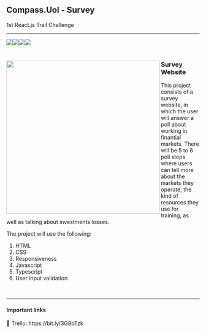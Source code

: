 ## Compass.Uol - Survey
1st React.js Trail Challenge

<hr>

<div style="display:flex;">
<img src="https://img.shields.io/badge/HTML5-E34F26?style=for-the-badge&logo=html5&logoColor=white">
<img src="https://img.shields.io/badge/CSS3-1572B6?style=for-the-badge&logo=css3&logoColor=white">
<img src="https://img.shields.io/badge/JavaScript-323330?style=for-the-badge&logo=javascript&logoColor=F7DF1E">
<img src="https://img.shields.io/badge/TypeScript-007ACC?style=for-the-badge&logo=typescript&logoColor=white">
</div>

<br>

<section display="block";>
  <div>
  <img align="left" src="https://user-images.githubusercontent.com/71787801/208960885-f6e68106-ee7b-4e50-b53b-22f1f8511230.png" style="width:400px">
  </div>
  <div>
  <h3>Survey Website</h3>
  <p>This project consists of a survey website, in which the user will answer a poll about working in finantial markets. There will be 5 to 6 poll steps where users can tell more about the markets they operate, the kind of resources they use for training, as well as talking about investments losses. </p>
  <p>The project will use the following:</p>
  <ol>
  <li>HTML</li>
  <li>CSS</li>
  <li>Responsiveness</li>
  <li>Javascript</li>
  <li>Typescript</li>
  <li>User input validation</li>
  </ol>

  </div>

</section>

<br><hr>
<section>
  <h4>Important links</h4>
  <p>🔗 Trello: https://bit.ly/3G8bTzk</p>
</section>

